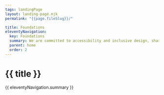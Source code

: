 ```yaml
---
tags: landingPage
layout: landing-page.njk
permalink: "{{page.fileSlug}}/"

title: Foundations
eleventyNavigation:
  key: Foundations
  summary: We are committed to accessibility and inclusive design, shared guiding principles, and the library’s brand.
  parent: home
  order: 2
---
```


# {{ title }}

{{ eleventyNavigation.summary }}
